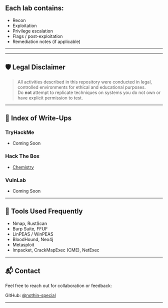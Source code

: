 ## Each lab contains:
- Recon
- Exploitation
- Privilege escalation
- Flags / post-exploitation
- Remediation notes (if applicable)

---

---

## 🛡️ Legal Disclaimer

> All activities described in this repository were conducted in legal, controlled environments for ethical and educational purposes.  
> Do **not** attempt to replicate techniques on systems you do not own or have explicit permission to test.

---

## 📌 Index of Write-Ups

### TryHackMe
- Coming Soon

### Hack The Box
- [Chemistry](HackTheBox/Chemistry.md)

### VulnLab
- Coming Soon

---

## 🚀 Tools Used Frequently

- Nmap, RustScan
- Burp Suite, FFUF
- LinPEAS / WinPEAS
- BloodHound, Neo4j
- Metasploit
- Impacket, CrackMapExec (CME), NetExec

---

## 📬 Contact

Feel free to reach out for collaboration or feedback:

GitHub: [@nothin-special](github.com/nothin-special)

---

